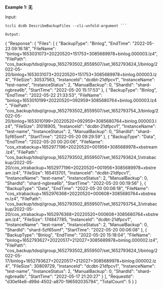 **Example 1: 无**



Input: 

```
tccli dcdb DescribeBackupFiles --cli-unfold-argument ```

Output: 
```
{
    "Response": {
        "Files": [
            {
                "BackupType": "Binlog",
                "EndTime": "2022-05-23 09:16:18",
                "FileName": "binlog+1653031073+20220520+151753+3085689978+binlog.000003.lz4",
                "FilePath": "cos_backup/tdsql/group_1652793502_8559507/set_1652793624_1/binlog/2022-05-20/binlog+1653031073+20220520+151753+3085689978+binlog.000003.lz4",
                "FileSize": 30537563,
                "InstanceId": "dcdbt-21dfpcv1",
                "InstanceName": "test-name",
                "InstanceStatus": 2,
                "ManualBackup": 0,
                "ShardId": "shard-ngbrea6b",
                "StartTime": "2022-05-20 15:17:53"
            },
            {
                "BackupType": "Binlog",
                "EndTime": "2022-05-22 21:33:53",
                "FileName": "binlog+1653010199+20220520+092959+3085680764+binlog.000003.lz4",
                "FilePath": "cos_backup/tdsql/group_1652793502_8559507/set_1652793754_3/binlog/2022-05-20/binlog+1653010199+20220520+092959+3085680764+binlog.000003.lz4",
                "FileSize": 31018905,
                "InstanceId": "dcdbt-21dfpcv1",
                "InstanceName": "test-name",
                "InstanceStatus": 2,
                "ManualBackup": 0,
                "ShardId": "shard-5zf65smf",
                "StartTime": "2022-05-20 09:29:59"
            },
            {
                "BackupType": "Data",
                "EndTime": "2022-05-20 00:20:06",
                "FileName": "cos_xtrabackup+1652977196+20220520+001956+3085689978+xbstream.lz4",
                "FilePath": "cos_backup/tdsql/group_1652793502_8559507/set_1652793624_1/xtrabackup/2022-05-20/cos_xtrabackup+1652977196+20220520+001956+3085689978+xbstream.lz4",
                "FileSize": 165413701,
                "InstanceId": "dcdbt-21dfpcv1",
                "InstanceName": "test-name",
                "InstanceStatus": 2,
                "ManualBackup": 0,
                "ShardId": "shard-ngbrea6b",
                "StartTime": "2022-05-20 00:19:56"
            },
            {
                "BackupType": "Data",
                "EndTime": "2022-05-20 00:06:18",
                "FileName": "cos_xtrabackup+1652976368+20220520+000608+3085680764+xbstream.lz4",
                "FilePath": "cos_backup/tdsql/group_1652793502_8559507/set_1652793754_3/xtrabackup/2022-05-20/cos_xtrabackup+1652976368+20220520+000608+3085680764+xbstream.lz4",
                "FileSize": 174847785,
                "InstanceId": "dcdbt-21dfpcv1",
                "InstanceName": "test-name",
                "InstanceStatus": 2,
                "ManualBackup": 0,
                "ShardId": "shard-5zf65smf",
                "StartTime": "2022-05-20 00:06:08"
            },
            {
                "BackupType": "Binlog",
                "EndTime": "2022-05-20 15:18:04",
                "FileName": "binlog+1652793627+20220517+212027+3085689978+binlog.000002.lz4",
                "FilePath": "cos_backup/tdsql/group_1652793502_8559507/set_1652793624_1/binlog/2022-05-17/binlog+1652793627+20220517+212027+3085689978+binlog.000002.lz4",
                "FileSize": 30809729,
                "InstanceId": "dcdbt-21dfpcv1",
                "InstanceName": "test-name",
                "InstanceStatus": 2,
                "ManualBackup": 0,
                "ShardId": "shard-ngbrea6b",
                "StartTime": "2022-05-17 21:20:27"
            }
        ],
        "RequestId": "d30ef4e8-d99d-4502-a870-196592035794",
        "TotalCount": 5
    }
}
```

